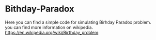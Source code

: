 # Bithday-Paradox
Here you can find a simple code for simulating Birhday Paradox problem. you can find more information on wikipedia. 
https://en.wikipedia.org/wiki/Birthday_problem
